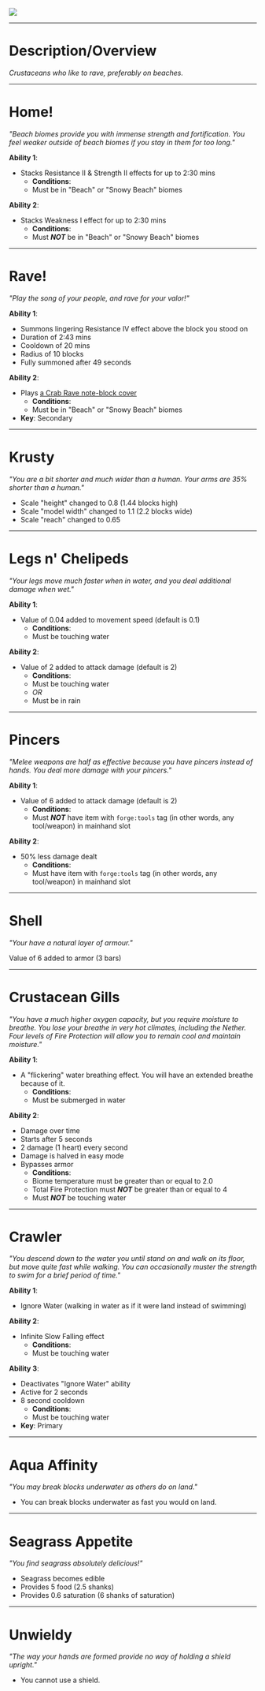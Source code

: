 ![](https://github.com/Mos-Origins/GroundedOrigins/blob/fabric/1.18.1/.github/assets/beach_crab_icon_large.png?raw=true)

***

# **Description/Overview**
_Crustaceans who like to rave, preferably on beaches._

***

# **Home!**
_"Beach biomes provide you with immense strength and fortification. You feel weaker outside of beach biomes if you stay in them for too long."_

**Ability 1**:
- Stacks Resistance II & Strength II effects for up to 2:30 mins
  - **Conditions**:
  - Must be in "Beach" or "Snowy Beach" biomes

**Ability 2**:
- Stacks Weakness I effect for up to 2:30 mins
  - **Conditions**:
  - Must **_NOT_** be in "Beach" or "Snowy Beach" biomes


***


# **Rave!**
_"Play the song of your people, and rave for your valor!"_

**Ability 1**:
- Summons lingering Resistance IV effect above the block you stood on
- Duration of 2:43 mins
- Cooldown of 20 mins
- Radius of 10 blocks
- Fully summoned after 49 seconds

**Ability 2**:
- Plays [a Crab Rave note-block cover](https://www.youtube.com/watch?v=F-aarfVaHbk&t)
  - **Conditions**:
  - Must be in "Beach" or "Snowy Beach" biomes
- **Key**: Secondary


***


# **Krusty**
_"You are a bit shorter and much wider than a human. Your arms are 35% shorter than a human."_

- Scale "height" changed to 0.8 (1.44 blocks high)
- Scale "model width" changed to 1.1 (2.2 blocks wide)
- Scale "reach" changed to 0.65


***


# **Legs n' Chelipeds**
_"Your legs move much faster when in water, and you deal additional damage when wet."_

**Ability 1**:
- Value of 0.04 added to movement speed (default is 0.1)
  - **Conditions**:
  - Must be touching water

**Ability 2**:
- Value of 2 added to attack damage (default is 2)
  - **Conditions**:
  - Must be touching water
  - _OR_
  - Must be in rain


***


# **Pincers**
_"Melee weapons are half as effective because you have pincers instead of hands. You deal more damage with your pincers."_

**Ability 1**:
- Value of 6 added to attack damage (default is 2)
  - **Conditions**:
  - Must _**NOT**_ have item with `forge:tools` tag (in other words, any tool/weapon) in mainhand slot

**Ability 2**:
- 50% less damage dealt
  - **Conditions**:
  - Must have item with `forge:tools` tag (in other words, any tool/weapon) in mainhand slot


***


# **Shell**
_"Your have a natural layer of armour."_

Value of 6 added to armor (3 bars)


***


# **Crustacean Gills**
_"You have a much higher oxygen capacity, but you require moisture to breathe. You lose your breathe in very hot climates, including the Nether. Four levels of Fire Protection will allow you to remain cool and maintain moisture."_

**Ability 1**:
- A "flickering" water breathing effect. You will have an extended breathe because of it.
  - **Conditions**:
  - Must be submerged in water

**Ability 2**:
- Damage over time
- Starts after 5 seconds
- 2 damage (1 heart) every second
- Damage is halved in easy mode
- Bypasses armor
  - **Conditions**:
  - Biome temperature must be greater than or equal to 2.0
  - Total Fire Protection must **_NOT_** be greater than or equal to 4
  - Must **_NOT_** be touching water


***


# **Crawler**
_"You descend down to the water you until stand on and walk on its floor, but move quite fast while walking. You can occasionally muster the strength to swim for a brief period of time."_

**Ability 1**:
- Ignore Water (walking in water as if it were land instead of swimming)

**Ability 2**:
- Infinite Slow Falling effect
  - **Conditions**:
  - Must be touching water

**Ability 3**:
- Deactivates "Ignore Water" ability
- Active for 2 seconds
- 8 second cooldown
  - **Conditions**:
  - Must be touching water
- **Key**: Primary


***


# **Aqua Affinity**
_"You may break blocks underwater as others do on land."_

- You can break blocks underwater as fast you would on land.


***


# **Seagrass Appetite**
_"You find seagrass absolutely delicious!"_

- Seagrass becomes edible
- Provides 5 food (2.5 shanks)
- Provides 0.6 saturation (6 shanks of saturation)


***


# **Unwieldy**
_"The way your hands are formed provide no way of holding a shield upright."_

- You cannot use a shield.
